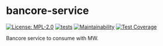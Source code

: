 # bancore-service

[![License: MPL-2.0](https://img.shields.io/badge/license-MPL--2.0-purple.svg)](https://github.com/glocurrency/bancore-service/blob/main/LICENSE)
[![tests](https://github.com/glocurrency/bancore-service/actions/workflows/tests.yml/badge.svg)](https://github.com/glocurrency/bancore-service/actions/workflows/tests.yml)
[![Maintainability](https://api.codeclimate.com/v1/badges/d9476cc5ce4a529c942a/maintainability)](https://codeclimate.com/repos/61ffcbda569670017700083e/maintainability)
[![Test Coverage](https://api.codeclimate.com/v1/badges/d9476cc5ce4a529c942a/test_coverage)](https://codeclimate.com/repos/61ffcbda569670017700083e/test_coverage)

Bancore service to consume with MW.
